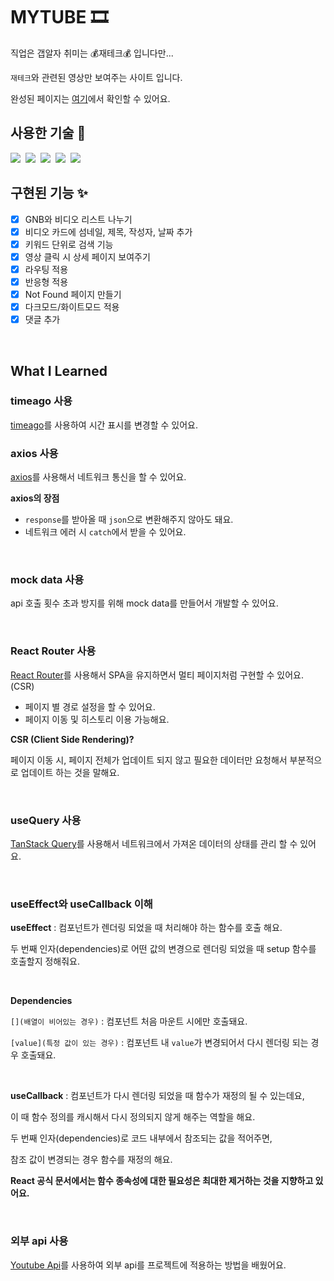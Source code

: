 # MYTUBE 🎞️

직업은 갭알자 취미는 💰재테크💰 입니다만...

`재테크`와 관련된 영상만 보여주는 사이트 입니다.

완성된 페이지는 [여기](https://emily-mytube.netlify.app/)에서 확인할 수 있어요. 

## 사용한 기술 🔧
<img src="https://img.shields.io/badge/React-61DAFB?style=flat&logo=React&logoColor=white"/>&#160;
<img src="https://img.shields.io/badge/tailwindcss-06B6D4?style=flat&logo=React&logoColor=white"/>&#160;
<img src="https://img.shields.io/badge/JavaScript-F7DF1E?style=flat&logo=JavaScript&logoColor=white"/>&#160;
<img src="https://img.shields.io/badge/reactquery-FF4154?style=flat&logo=JavaScript&logoColor=white"/>&#160;
<img src="https://img.shields.io/badge/reactrouter-CA4245?style=flat&logo=JavaScript&logoColor=white"/>&#160;

## 구현된 기능 ✨

- [x] GNB와 비디오 리스트 나누기
- [x] 비디오 카드에 섬네일, 제목, 작성자, 날짜 추가
- [x] 키워드 단위로 검색 기능
- [x] 영상 클릭 시 상세 페이지 보여주기
- [x] 라우팅 적용
- [x] 반응형 적용
- [x] Not Found 페이지 만들기
- [x] 다크모드/화이트모드 적용
- [x] 댓글 추가

</br>

## What I Learned

### timeago 사용

[timeago](https://www.npmjs.com/package/timeago.js/v/4.0.0-beta.3)를 사용하여 시간 표시를 변경할 수 있어요.

### axios 사용

[axios](https://github.com/axios/axios)를 사용해서 네트워크 통신을 할 수 있어요.

**axios의 장점**

- `response`를 받아올 때 `json`으로 변환해주지 않아도 돼요.
- 네트워크 에러 시 `catch`에서 받을 수 있어요.

</br>

### mock data 사용

api 호출 횟수 초과 방지를 위해 mock data를 만들어서 개발할 수 있어요.

</br>

### React Router 사용

[React Router](https://reactrouter.com/en/main)를 사용해서 SPA을 유지하면서 멀티 페이지처럼 구현할 수 있어요. (CSR)

- 페이지 별 경로 설정을 할 수 있어요.
- 페이지 이동 및 히스토리 이용 가능해요.

**CSR (Client Side Rendering)?**

페이지 이동 시, 페이지 전체가 업데이트 되지 않고 필요한 데이터만 요청해서 부분적으로 업데이트 하는 것을 말해요.

</br>

### useQuery 사용

[TanStack Query](https://tanstack.com/query/latest)를 사용해서 네트워크에서 가져온 데이터의 상태를 관리 할 수 있어요.

</br>

### useEffect와 useCallback 이해

**useEffect** : 컴포넌트가 렌더링 되었을 때 처리해야 하는 함수를 호출 해요.

두 번째 인자(dependencies)로 어떤 값의 변경으로 렌더링 되었을 때 setup 함수를 호출할지 정해줘요.

</br>

**Dependencies**

`[](배열이 비어있는 경우)` : 컴포넌트 처음 마운트 시에만 호출돼요.

`[value](특정 값이 있는 경우)` : 컴포넌트 내 `value`가 변경되어서 다시 렌더링 되는 경우 호출돼요.

</br>

**useCallback** : 컴포넌트가 다시 렌더링 되었을 때 함수가 재정의 될 수 있는데요,

이 때 함수 정의를 캐시해서 다시 정의되지 않게 해주는 역할을 해요.

두 번째 인자(dependencies)로 코드 내부에서 참조되는 값을 적어주면,

참조 값이 변경되는 경우 함수를 재정의 해요.

**React 공식 문서에서는 함수 종속성에 대한 필요성은 최대한 제거하는 것을 지향하고 있어요.**

</br>

### 외부 api 사용

[Youtube Api](https://developers.google.com/youtube?hl=ko)를 사용하여 외부 api를 프로젝트에 적용하는 방법을 배웠어요.
